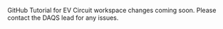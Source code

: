 GitHub Tutorial for EV Circuit workspace changes coming soon. Please contact the DAQS lead for any issues.
